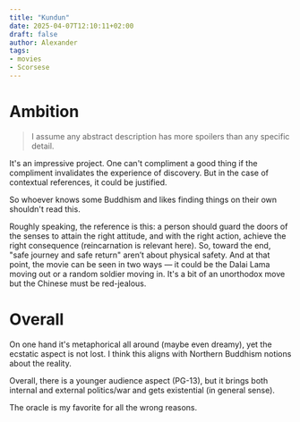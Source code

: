 ```yaml
---
title: "Kundun"
date: 2025-04-07T12:10:11+02:00
draft: false
author: Alexander
tags:
- movies
- Scorsese
---
```


# Ambition

> I assume any abstract description has more spoilers than any specific detail.

It's an impressive project.
One can't compliment a good thing if the compliment invalidates the experience of discovery.
But in the case of contextual references, it could be justified.

So whoever knows some Buddhism and likes finding things on their own shouldn't read this.

Roughly speaking, the reference is this: a person should guard the doors of the senses to attain the right attitude, and with the right action, achieve the right consequence (reincarnation is relevant here).
So, toward the end, "safe journey and safe return" aren’t about physical safety.
And at that point, the movie can be seen in two ways — it could be the Dalai Lama moving out or a random soldier moving in.
It's a bit of an unorthodox move but the Chinese must be red-jealous.

# Overall

On one hand it's metaphorical all around (maybe even dreamy), yet the ecstatic aspect is not lost.
I think this aligns with Northern Buddhism notions about the reality.

Overall, there is a younger audience aspect (PG-13), but it brings both internal and external politics/war and gets existential (in general sense).

The oracle is my favorite for all the wrong reasons.

